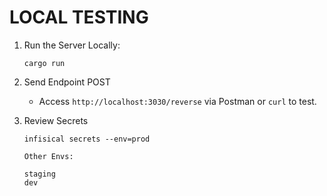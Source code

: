 # LOCAL TESTING

1) Run the Server Locally:
    ```
    cargo run
    ```

2) Send Endpoint POST
   - Access `http://localhost:3030/reverse` via Postman or `curl` to test.


3) Review Secrets
    ```
    infisical secrets --env=prod

    Other Envs:

    staging
    dev
    ```
